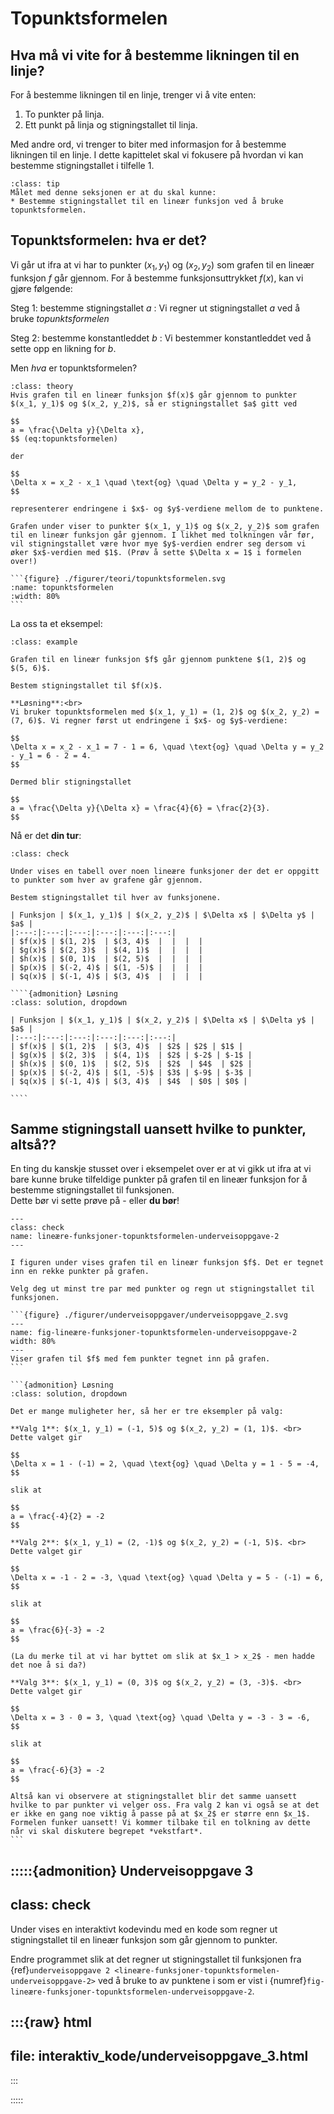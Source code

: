 # Topunktsformelen


## Hva må vi vite for å bestemme likningen til en linje? 
For å bestemme likningen til en linje, trenger vi å vite enten:
1. To punkter på linja.
2. Ett punkt på linja og stigningstallet til linja.

Med andre ord, vi trenger to biter med informasjon for å bestemme likningen til en linje. I dette kapittelet skal vi fokusere på hvordan vi kan bestemme stigningstallet i tilfelle 1. 


```{admonition} Læringsmål: topunktsformelen
:class: tip
Målet med denne seksjonen er at du skal kunne:
* Bestemme stigningstallet til en lineær funksjon ved å bruke topunktsformelen.
```

## Topunktsformelen: hva er det?

Vi går ut ifra at vi har to punkter $(x_1, y_1)$ og $(x_2, y_2)$ som grafen til en lineær funksjon $f$ går gjennom. For å bestemme funksjonsuttrykket $f(x)$, kan vi gjøre følgende:

Steg 1: bestemme stigningstallet $a$
: Vi regner ut stigningstallet $a$ ved å bruke *topunktsformelen*

Steg 2: bestemme konstantleddet $b$
: Vi bestemmer konstantleddet ved å sette opp en likning for $b$.


Men *hva* er topunktsformelen? 

````{admonition} Topunktsformelen
:class: theory
Hvis grafen til en lineær funksjon $f(x)$ går gjennom to punkter $(x_1, y_1)$ og $(x_2, y_2)$, så er stigningstallet $a$ gitt ved 

$$
a = \frac{\Delta y}{\Delta x},
$$ (eq:topunktsformelen)

der 

$$
\Delta x = x_2 - x_1 \quad \text{og} \quad \Delta y = y_2 - y_1,
$$

representerer endringene i $x$- og $y$-verdiene mellom de to punktene.

Grafen under viser to punkter $(x_1, y_1)$ og $(x_2, y_2)$ som grafen til en lineær funksjon går gjennom. I likhet med tolkningen vår før, vil stigningstallet være hvor mye $y$-verdien endrer seg dersom vi øker $x$-verdien med $1$. (Prøv å sette $\Delta x = 1$ i formelen over!)

```{figure} ./figurer/teori/topunktsformelen.svg
:name: topunktsformelen
:width: 80%
```
````


La oss ta et eksempel:

```{admonition} Eksempel 1: topunktsformelen til å finne stigningstallet
:class: example

Grafen til en lineær funksjon $f$ går gjennom punktene $(1, 2)$ og $(5, 6)$. 

Bestem stigningstallet til $f(x)$.

**Løsning**:<br>
Vi bruker topunktsformelen med $(x_1, y_1) = (1, 2)$ og $(x_2, y_2) = (7, 6)$. Vi regner først ut endringene i $x$- og $y$-verdiene:

$$
\Delta x = x_2 - x_1 = 7 - 1 = 6, \quad \text{og} \quad \Delta y = y_2 - y_1 = 6 - 2 = 4.
$$

Dermed blir stigningstallet

$$
a = \frac{\Delta y}{\Delta x} = \frac{4}{6} = \frac{2}{3}.
$$
```

Nå er det **din tur**:

`````{admonition} Underveisoppgave 1
:class: check

Under vises en tabell over noen lineære funksjoner der det er oppgitt to punkter som hver av grafene går gjennom. 

Bestem stigningstallet til hver av funksjonene.

| Funksjon | $(x_1, y_1)$ | $(x_2, y_2)$ | $\Delta x$ | $\Delta y$ | $a$ |
|:---:|:---:|:---:|:---:|:---:|:---:|
| $f(x)$ | $(1, 2)$  | $(3, 4)$  |  |  |  |
| $g(x)$ | $(2, 3)$  | $(4, 1)$  |  |  |  |         
| $h(x)$ | $(0, 1)$  | $(2, 5)$  |  |  |  |          
| $p(x)$ | $(-2, 4)$ | $(1, -5)$ |  |  |  |         
| $q(x)$ | $(-1, 4)$ | $(3, 4)$  |  |  |  |          

````{admonition} Løsning
:class: solution, dropdown

| Funksjon | $(x_1, y_1)$ | $(x_2, y_2)$ | $\Delta x$ | $\Delta y$ | $a$ |
|:---:|:---:|:---:|:---:|:---:|:---:|
| $f(x)$ | $(1, 2)$  | $(3, 4)$  | $2$ | $2$ | $1$ |
| $g(x)$ | $(2, 3)$  | $(4, 1)$  | $2$ | $-2$ | $-1$ |         
| $h(x)$ | $(0, 1)$  | $(2, 5)$  | $2$  | $4$  | $2$ |          
| $p(x)$ | $(-2, 4)$ | $(1, -5)$ | $3$ | $-9$ | $-3$ |         
| $q(x)$ | $(-1, 4)$ | $(3, 4)$  | $4$  | $0$ | $0$ |   

````

`````


## Samme stigningstall uansett hvilke to punkter, altså??

En ting du kanskje stusset over i eksempelet over er at vi gikk ut ifra at vi bare kunne bruke tilfeldige punkter på grafen til en lineær funksjon for å bestemme stigningstallet til funksjonen. <br> Dette bør vi sette prøve på - eller **du bør**!

````{admonition} Underveisoppgave 2
---
class: check
name: lineære-funksjoner-topunktsformelen-underveisoppgave-2
---

I figuren under vises grafen til en lineær funksjon $f$. Det er tegnet inn en rekke punkter på grafen. 

Velg deg ut minst tre par med punkter og regn ut stigningstallet til funksjonen. 

```{figure} ./figurer/underveisoppgaver/underveisoppgave_2.svg
---
name: fig-lineære-funksjoner-topunktsformelen-underveisoppgave-2
width: 80%
---
Viser grafen til $f$ med fem punkter tegnet inn på grafen.
```

```{admonition} Løsning
:class: solution, dropdown

Det er mange muligheter her, så her er tre eksempler på valg:

**Valg 1**: $(x_1, y_1) = (-1, 5)$ og $(x_2, y_2) = (1, 1)$. <br>
Dette valget gir

$$
\Delta x = 1 - (-1) = 2, \quad \text{og} \quad \Delta y = 1 - 5 = -4,
$$

slik at 

$$
a = \frac{-4}{2} = -2
$$

**Valg 2**: $(x_1, y_1) = (2, -1)$ og $(x_2, y_2) = (-1, 5)$. <br>
Dette valget gir

$$
\Delta x = -1 - 2 = -3, \quad \text{og} \quad \Delta y = 5 - (-1) = 6,
$$

slik at

$$
a = \frac{6}{-3} = -2
$$ 

(La du merke til at vi har byttet om slik at $x_1 > x_2$ - men hadde det noe å si da?)

**Valg 3**: $(x_1, y_1) = (0, 3)$ og $(x_2, y_2) = (3, -3)$. <br>
Dette valget gir

$$
\Delta x = 3 - 0 = 3, \quad \text{og} \quad \Delta y = -3 - 3 = -6,
$$

slik at

$$
a = \frac{-6}{3} = -2
$$

Altså kan vi observere at stigningstallet blir det samme uansett hvilke to par punkter vi velger oss. Fra valg 2 kan vi også se at det er ikke en gang noe viktig å passe på at $x_2$ er større enn $x_1$. Formelen funker uansett! Vi kommer tilbake til en tolkning av dette når vi skal diskutere begrepet *vekstfart*.
```
````


:::::{admonition} Underveisoppgave 3
---
class: check
---
Under vises en interaktivt kodevindu med en kode som regner ut stigningstallet til en lineær funksjon som går gjennom to punkter.

Endre programmet slik at det regner ut stigningstallet til funksjonen fra {ref}`underveisoppgave 2 <lineære-funksjoner-topunktsformelen-underveisoppgave-2>` ved å bruke to av punktene i som er vist i {numref}`fig-lineære-funksjoner-topunktsformelen-underveisoppgave-2`.

:::{raw} html
---
file: interaktiv_kode/underveisoppgave_3.html
---
:::




:::::

